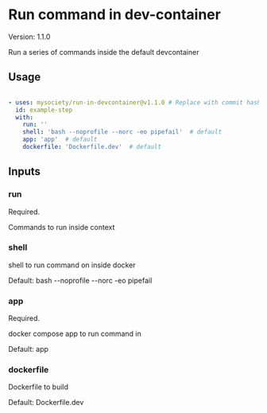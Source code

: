 # Run command in dev-container

Version: 1.1.0

Run a series of commands inside the default devcontainer

## Usage

```yaml

- uses: mysociety/run-in-devcontainer@v1.1.0 # Replace with commit hash for safety
  id: example-step 
  with:
    run: '' 
    shell: 'bash --noprofile --norc -eo pipefail'  # default
    app: 'app'  # default
    dockerfile: 'Dockerfile.dev'  # default

```

## Inputs

### run

Required.

Commands to run inside context

### shell

shell to run command on inside docker

Default: bash --noprofile --norc -eo pipefail

### app

Required.

docker compose app to run command in

Default: app

### dockerfile

Dockerfile to build

Default: Dockerfile.dev

